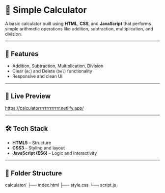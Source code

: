 # 🔢 Simple Calculator

A basic calculator built using **HTML**, **CSS**, and **JavaScript** that performs simple arithmetic operations like addition, subtraction, multiplication, and division.

---

## 🧮 Features

- Addition, Subtraction, Multiplication, Division
- Clear (`Ac`) and Delete (`Del`) functionality
- Responsive and clean UI


---



## 🚀 Live Preview

https://calculatorrrrrrrrrrrrr.netlify.app/


---

## 🛠️ Tech Stack

- **HTML5** – Structure
- **CSS3** – Styling and layout
- **JavaScript (ES6)** – Logic and interactivity

---

## 📁 Folder Structure
calculator/
├── index.html
├── style.css
└── script.js

